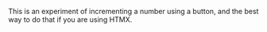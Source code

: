 This is an experiment of incrementing a number using a button, and the best way to do that if you are using HTMX.
